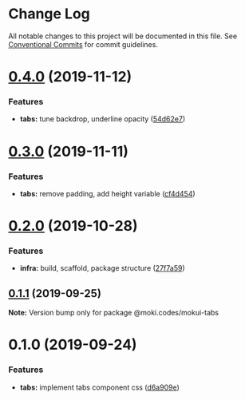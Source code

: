 # Change Log

All notable changes to this project will be documented in this file.
See [Conventional Commits](https://conventionalcommits.org) for commit guidelines.

# [0.4.0](https://github.com/moki/mokui/compare/@moki.codes/mokui-tabs@0.3.0...@moki.codes/mokui-tabs@0.4.0) (2019-11-12)


### Features

* **tabs:** tune backdrop, underline opacity ([54d62e7](https://github.com/moki/mokui/commit/54d62e7))





# [0.3.0](https://github.com/moki/mokui/compare/@moki.codes/mokui-tabs@0.2.0...@moki.codes/mokui-tabs@0.3.0) (2019-11-11)


### Features

* **tabs:** remove padding, add height variable ([cf4d454](https://github.com/moki/mokui/commit/cf4d454))





# [0.2.0](https://github.com/moki/mokui/compare/@moki.codes/mokui-tabs@0.1.1...@moki.codes/mokui-tabs@0.2.0) (2019-10-28)


### Features

* **infra:** build, scaffold, package structure ([27f7a59](https://github.com/moki/mokui/commit/27f7a59))





## [0.1.1](https://github.com/moki/mokui/compare/@moki.codes/mokui-tabs@0.1.0...@moki.codes/mokui-tabs@0.1.1) (2019-09-25)

**Note:** Version bump only for package @moki.codes/mokui-tabs





# 0.1.0 (2019-09-24)


### Features

* **tabs:** implement tabs component css ([d6a909e](https://github.com/moki/mokui/commit/d6a909e))
